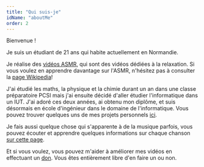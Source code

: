 ```yaml
---
title: "Qui suis-je"
idName: "aboutMe"
order: 2
---
```

Bienvenue !

Je suis un étudiant de 21 ans qui habite actuellement en Normandie.

Je réalise des [vidéos ASMR](https://www.youtube.com/user/Zoruasmr "my channel"), qui sont des vidéos dédiées à la relaxation. Si vous voulez en apprendre davantage sur l'ASMR, n'hésitez pas à consulter la [page Wikipedia](http://fr.wikipedia.org/wiki/Autonomous_sensory_meridian_response "wikipedia asmr")!

J'ai étudié les maths, la physique et la chimie durant un an dans une classe préparatoire PCSI mais j'ai ensuite décidé d'aller étudier l'informatique dans un IUT. J'ai adoré ces deux années, ai obtenu mon diplôme, et suis désormais en école d'ingénieur dans le domaine de l'informatique. Vous pouvez trouver quelques uns de mes projets personnels [ici](http://www.zoru.co/pages/fr/projets).

Je fais aussi quelque chose qui s'apparente à de la musique parfois, vous pouvez écouter et apprendre quelques informations sur chaque chanson [sur cette page](http://www.zoru.co/pages/fr/musique).

Et si vous voulez, vous pouvez m'aider à améliorer mes vidéos en effectuant un [don](http://www.zoru.co/pages/fr/dons). Vous êtes entièrement libre d'en faire un ou non.
